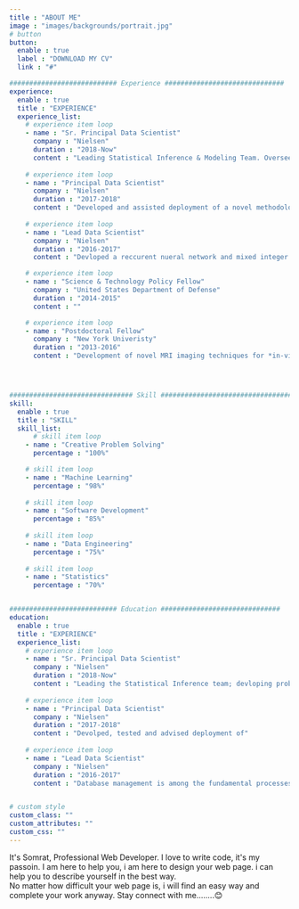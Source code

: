 ```yaml
---
title : "ABOUT ME"
image : "images/backgrounds/portrait.jpg"
# button
button:
  enable : true
  label : "DOWNLOAD MY CV"
  link : "#"

########################### Experience ##############################
experience:
  enable : true
  title : "EXPERIENCE"
  experience_list:
    # experience item loop
    - name : "Sr. Principal Data Scientist"
      company : "Nielsen"
      duration : "2018-Now"
      content : "Leading Statistical Inference & Modeling Team. Overseeing devlopment of semi-supervised models and probabilistic programming to draw meaningfull insigts about consumer behaviors from partly/anonymized data sets. (*Toolset: Pyro & Numpyro, Pytorch, Spark*)"
      
    # experience item loop
    - name : "Principal Data Scientist"
      company : "Nielsen"
      duration : "2017-2018"
      content : "Developed and assisted deployment of a novel methodology for assigning likley demographic characterics to indviguals based upon media consumption patterns and known geographic demogrpahics. (*Toolset: Pytorch, CVXPy, Spark*)"
      
    # experience item loop
    - name : "Lead Data Scientist"
      company : "Nielsen"
      duration : "2016-2017"
      content : "Devloped a reccurent nueral network and mixed integer programming models for market segmention assignment based upon observed behavioral paterns. (*Toolset: Tensorflow/keras, CVXPY, XGBoost, SQL*)"

    # experience item loop
    - name : "Science & Technology Policy Fellow"
      company : "United States Department of Defense"
      duration : "2014-2015"
      content : ""

    # experience item loop
    - name : "Postdoctoral Fellow"
      company : "New York Univeristy"
      duration : "2013-2016"
      content : "Development of novel MRI imaging techniques for *in-vivo* spectroscopy including the [Transfer Rate Edited CEST experiment](https://pubmed.ncbi.nlm.nih.gov/25996515/)."




############################### Skill #################################
skill:
  enable : true
  title : "SKILL"
  skill_list:
      # skill item loop
    - name : "Creative Problem Solving"
      percentage : "100%"

    # skill item loop
    - name : "Machine Learning"
      percentage : "98%"
      
    # skill item loop
    - name : "Software Development"
      percentage : "85%"
      
    # skill item loop
    - name : "Data Engineering"
      percentage : "75%"
      
    # skill item loop
    - name : "Statistics"
      percentage : "70%"


########################### Education ##############################
education:
  enable : true
  title : "EXPERIENCE"
  experience_list:
    # experience item loop
    - name : "Sr. Principal Data Scientist"
      company : "Nielsen"
      duration : "2018-Now"
      content : "Leading the Statistical Inference team; devloping probabilistic graphical models to draw meaningfull insigts about consumer behaviors from partly/anaomized data sets."
      
    # experience item loop
    - name : "Principal Data Scientist"
      company : "Nielsen"
      duration : "2017-2018"
      content : "Devolped, tested and advised deployment of"
      
    # experience item loop
    - name : "Lead Data Scientist"
      company : "Nielsen"
      duration : "2016-2017"
      content : "Database management is among the fundamental processes in the software field of computing. I know MS Access very well."


# custom style
custom_class: "" 
custom_attributes: "" 
custom_css: ""
---
```


It's Somrat, Professional Web Developer. I love to write code, it's my passoin. I am here to help you, i am here to design your web page. i can help you to describe yourself in the best way.<br>No matter how difficult your web page is, i will find an easy way and complete your work anyway. Stay connect with me........😊
